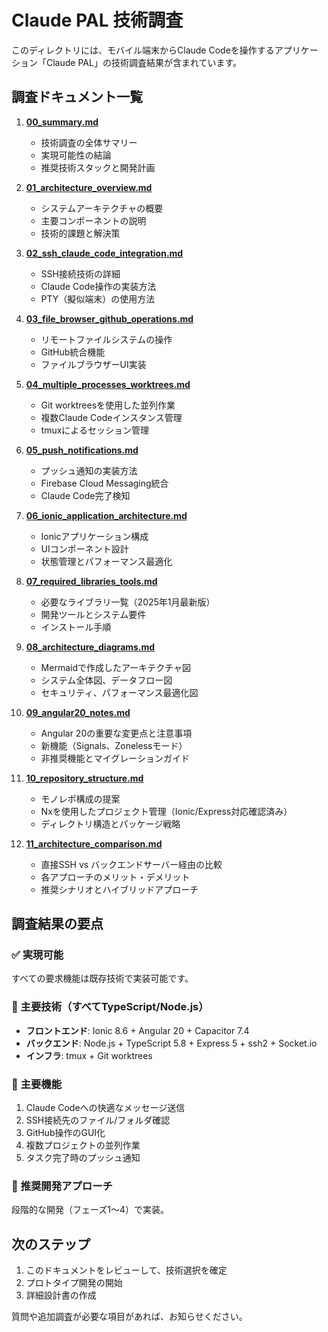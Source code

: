 # Claude PAL 技術調査

このディレクトリには、モバイル端末からClaude Codeを操作するアプリケーション「Claude PAL」の技術調査結果が含まれています。

## 調査ドキュメント一覧

1. **[00_summary.md](./00_summary.md)**
   - 技術調査の全体サマリー
   - 実現可能性の結論
   - 推奨技術スタックと開発計画

2. **[01_architecture_overview.md](./01_architecture_overview.md)**
   - システムアーキテクチャの概要
   - 主要コンポーネントの説明
   - 技術的課題と解決策

3. **[02_ssh_claude_code_integration.md](./02_ssh_claude_code_integration.md)**
   - SSH接続技術の詳細
   - Claude Code操作の実装方法
   - PTY（擬似端末）の使用方法

4. **[03_file_browser_github_operations.md](./03_file_browser_github_operations.md)**
   - リモートファイルシステムの操作
   - GitHub統合機能
   - ファイルブラウザーUI実装

5. **[04_multiple_processes_worktrees.md](./04_multiple_processes_worktrees.md)**
   - Git worktreesを使用した並列作業
   - 複数Claude Codeインスタンス管理
   - tmuxによるセッション管理

6. **[05_push_notifications.md](./05_push_notifications.md)**
   - プッシュ通知の実装方法
   - Firebase Cloud Messaging統合
   - Claude Code完了検知

7. **[06_ionic_application_architecture.md](./06_ionic_application_architecture.md)**
   - Ionicアプリケーション構成
   - UIコンポーネント設計
   - 状態管理とパフォーマンス最適化

8. **[07_required_libraries_tools.md](./07_required_libraries_tools.md)**
   - 必要なライブラリ一覧（2025年1月最新版）
   - 開発ツールとシステム要件
   - インストール手順

9. **[08_architecture_diagrams.md](./08_architecture_diagrams.md)**
   - Mermaidで作成したアーキテクチャ図
   - システム全体図、データフロー図
   - セキュリティ、パフォーマンス最適化図

10. **[09_angular20_notes.md](./09_angular20_notes.md)**
    - Angular 20の重要な変更点と注意事項
    - 新機能（Signals、Zonelessモード）
    - 非推奨機能とマイグレーションガイド

11. **[10_repository_structure.md](./10_repository_structure.md)**
    - モノレポ構成の提案
    - Nxを使用したプロジェクト管理（Ionic/Express対応確認済み）
    - ディレクトリ構造とパッケージ戦略

12. **[11_architecture_comparison.md](./11_architecture_comparison.md)**
    - 直接SSH vs バックエンドサーバー経由の比較
    - 各アプローチのメリット・デメリット
    - 推奨シナリオとハイブリッドアプローチ

## 調査結果の要点

### ✅ 実現可能
すべての要求機能は既存技術で実装可能です。

### 🔧 主要技術（すべてTypeScript/Node.js）
- **フロントエンド**: Ionic 8.6 + Angular 20 + Capacitor 7.4
- **バックエンド**: Node.js + TypeScript 5.8 + Express 5 + ssh2 + Socket.io
- **インフラ**: tmux + Git worktrees

### 📱 主要機能
1. Claude Codeへの快適なメッセージ送信
2. SSH接続先のファイル/フォルダ確認
3. GitHub操作のGUI化
4. 複数プロジェクトの並列作業
5. タスク完了時のプッシュ通知

### 🚀 推奨開発アプローチ
段階的な開発（フェーズ1〜4）で実装。

## 次のステップ

1. このドキュメントをレビューして、技術選択を確定
2. プロトタイプ開発の開始
3. 詳細設計書の作成

質問や追加調査が必要な項目があれば、お知らせください。